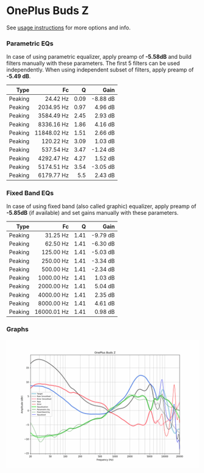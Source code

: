 # OnePlus Buds Z
See [usage instructions](https://github.com/jaakkopasanen/AutoEq#usage) for more options and info.

### Parametric EQs
In case of using parametric equalizer, apply preamp of **-5.58dB** and build filters manually
with these parameters. The first 5 filters can be used independently.
When using independent subset of filters, apply preamp of **-5.49 dB**.

| Type    | Fc          |    Q | Gain     |
|--------:|------------:|-----:|---------:|
| Peaking | 24.42 Hz    | 0.09 | -8.88 dB |
| Peaking | 2034.95 Hz  | 0.97 | 4.96 dB  |
| Peaking | 3584.49 Hz  | 2.45 | 2.93 dB  |
| Peaking | 8336.16 Hz  | 1.86 | 4.16 dB  |
| Peaking | 11848.02 Hz | 1.51 | 2.66 dB  |
| Peaking | 120.22 Hz   | 3.09 | 1.03 dB  |
| Peaking | 537.54 Hz   | 3.47 | -1.24 dB |
| Peaking | 4292.47 Hz  | 4.27 | 1.52 dB  |
| Peaking | 5174.51 Hz  | 3.54 | -3.05 dB |
| Peaking | 6179.77 Hz  | 5.5  | 2.43 dB  |

### Fixed Band EQs
In case of using fixed band (also called graphic) equalizer, apply preamp of **-5.85dB**
(if available) and set gains manually with these parameters.

| Type    | Fc          |    Q | Gain     |
|--------:|------------:|-----:|---------:|
| Peaking | 31.25 Hz    | 1.41 | -9.79 dB |
| Peaking | 62.50 Hz    | 1.41 | -6.30 dB |
| Peaking | 125.00 Hz   | 1.41 | -5.03 dB |
| Peaking | 250.00 Hz   | 1.41 | -3.34 dB |
| Peaking | 500.00 Hz   | 1.41 | -2.34 dB |
| Peaking | 1000.00 Hz  | 1.41 | 1.03 dB  |
| Peaking | 2000.00 Hz  | 1.41 | 5.04 dB  |
| Peaking | 4000.00 Hz  | 1.41 | 2.35 dB  |
| Peaking | 8000.00 Hz  | 1.41 | 4.61 dB  |
| Peaking | 16000.01 Hz | 1.41 | 0.98 dB  |

### Graphs
![](./OnePlus%20Buds%20Z.png)